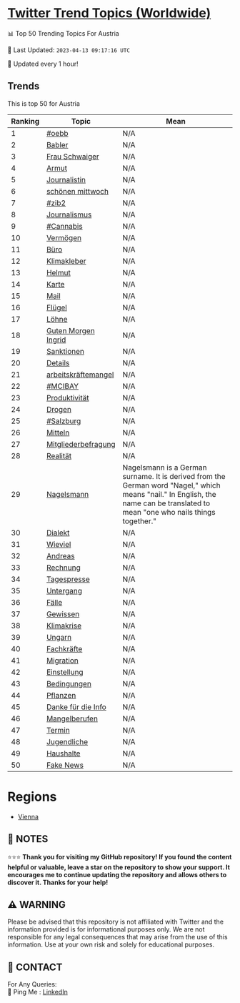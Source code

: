 [Twitter Trend Topics (Worldwide)](https://github.com/ErcinDedeoglu/Twitter-Trend-Topics)
==========


📊 Top 50 Trending Topics For Austria

📆 Last Updated: `2023-04-13 09:17:16 UTC`

🔧 Updated every 1 hour!


## Trends

This is top 50 for Austria

| Ranking | Topic | Mean |
| ------- | ------------ | ------------ |
| 1 | [#oebb](http://twitter.com/search?q=%23oebb) | N/A |
| 2 | [Babler](http://twitter.com/search?q=Babler) | N/A |
| 3 | [Frau Schwaiger](http://twitter.com/search?q=Frau+Schwaiger) | N/A |
| 4 | [Armut](http://twitter.com/search?q=Armut) | N/A |
| 5 | [Journalistin](http://twitter.com/search?q=Journalistin) | N/A |
| 6 | [schönen mittwoch](http://twitter.com/search?q=sch%c3%b6nen+mittwoch) | N/A |
| 7 | [#zib2](http://twitter.com/search?q=%23zib2) | N/A |
| 8 | [Journalismus](http://twitter.com/search?q=Journalismus) | N/A |
| 9 | [#Cannabis](http://twitter.com/search?q=%23Cannabis) | N/A |
| 10 | [Vermögen](http://twitter.com/search?q=Verm%c3%b6gen) | N/A |
| 11 | [Büro](http://twitter.com/search?q=B%c3%bcro) | N/A |
| 12 | [Klimakleber](http://twitter.com/search?q=Klimakleber) | N/A |
| 13 | [Helmut](http://twitter.com/search?q=Helmut) | N/A |
| 14 | [Karte](http://twitter.com/search?q=Karte) | N/A |
| 15 | [Mail](http://twitter.com/search?q=Mail) | N/A |
| 16 | [Flügel](http://twitter.com/search?q=Fl%c3%bcgel) | N/A |
| 17 | [Löhne](http://twitter.com/search?q=L%c3%b6hne) | N/A |
| 18 | [Guten Morgen Ingrid](http://twitter.com/search?q=Guten+Morgen+Ingrid) | N/A |
| 19 | [Sanktionen](http://twitter.com/search?q=Sanktionen) | N/A |
| 20 | [Details](http://twitter.com/search?q=Details) | N/A |
| 21 | [arbeitskräftemangel](http://twitter.com/search?q=arbeitskr%c3%a4ftemangel) | N/A |
| 22 | [#MCIBAY](http://twitter.com/search?q=%23MCIBAY) | N/A |
| 23 | [Produktivität](http://twitter.com/search?q=Produktivit%c3%a4t) | N/A |
| 24 | [Drogen](http://twitter.com/search?q=Drogen) | N/A |
| 25 | [#Salzburg](http://twitter.com/search?q=%23Salzburg) | N/A |
| 26 | [Mitteln](http://twitter.com/search?q=Mitteln) | N/A |
| 27 | [Mitgliederbefragung](http://twitter.com/search?q=Mitgliederbefragung) | N/A |
| 28 | [Realität](http://twitter.com/search?q=Realit%c3%a4t) | N/A |
| 29 | [Nagelsmann](http://twitter.com/search?q=Nagelsmann) | Nagelsmann is a German surname. It is derived from the German word "Nagel," which means "nail." In English, the name can be translated to mean "one who nails things together." |
| 30 | [Dialekt](http://twitter.com/search?q=Dialekt) | N/A |
| 31 | [Wieviel](http://twitter.com/search?q=Wieviel) | N/A |
| 32 | [Andreas](http://twitter.com/search?q=Andreas) | N/A |
| 33 | [Rechnung](http://twitter.com/search?q=Rechnung) | N/A |
| 34 | [Tagespresse](http://twitter.com/search?q=Tagespresse) | N/A |
| 35 | [Untergang](http://twitter.com/search?q=Untergang) | N/A |
| 36 | [Fälle](http://twitter.com/search?q=F%c3%a4lle) | N/A |
| 37 | [Gewissen](http://twitter.com/search?q=Gewissen) | N/A |
| 38 | [Klimakrise](http://twitter.com/search?q=Klimakrise) | N/A |
| 39 | [Ungarn](http://twitter.com/search?q=Ungarn) | N/A |
| 40 | [Fachkräfte](http://twitter.com/search?q=Fachkr%c3%a4fte) | N/A |
| 41 | [Migration](http://twitter.com/search?q=Migration) | N/A |
| 42 | [Einstellung](http://twitter.com/search?q=Einstellung) | N/A |
| 43 | [Bedingungen](http://twitter.com/search?q=Bedingungen) | N/A |
| 44 | [Pflanzen](http://twitter.com/search?q=Pflanzen) | N/A |
| 45 | [Danke für die Info](http://twitter.com/search?q=Danke+f%c3%bcr+die+Info) | N/A |
| 46 | [Mangelberufen](http://twitter.com/search?q=Mangelberufen) | N/A |
| 47 | [Termin](http://twitter.com/search?q=Termin) | N/A |
| 48 | [Jugendliche](http://twitter.com/search?q=Jugendliche) | N/A |
| 49 | [Haushalte](http://twitter.com/search?q=Haushalte) | N/A |
| 50 | [Fake News](http://twitter.com/search?q=Fake+News) | N/A |



# Regions

* [Vienna](</Austria/Vienna.md>)



## 📝 NOTES

⭐⭐⭐ **Thank you for visiting my GitHub repository! If you found the content helpful or valuable, leave a star on the repository to show your support. It encourages me to continue updating the repository and allows others to discover it. Thanks for your help!**


## ⚠️ WARNING

Please be advised that this repository is not affiliated with Twitter and the information provided is for informational purposes only. We are not responsible for any legal consequences that may arise from the use of this information. Use at your own risk and solely for educational purposes.


## 📨 CONTACT

 For Any Queries:  
            🏓 Ping Me : [LinkedIn](https://www.linkedin.com/in/ercindedeoglu/)
